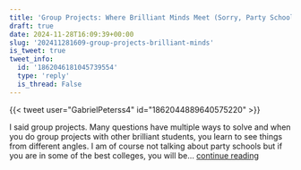 ```yaml
---
title: 'Group Projects: Where Brilliant Minds Meet (Sorry, Party Schools)'
draft: true
date: 2024-11-28T16:09:39+00:00
slug: '202411281609-group-projects-brilliant-minds'
is_tweet: true
tweet_info:
  id: '1862046181045739554'
  type: 'reply'
  is_thread: False
---
```




{{< tweet user="GabrielPeterss4" id="1862044889640575220" >}}

I said group projects. Many questions have multiple ways to solve and when you do group projects with other brilliant students, you learn to see things from different angles. I am of course not talking about party schools but if you are in some of the best colleges, you will be… [continue reading](https://x.com/sytelus/status/1862046181045739554)
